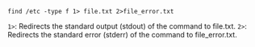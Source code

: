 `find /etc -type f 1> file.txt 2>file_error.txt`

`1>`: Redirects the standard output (stdout) of the command to file.txt.
`2>`: Redirects the standard error (stderr) of the command to file_error.txt.
